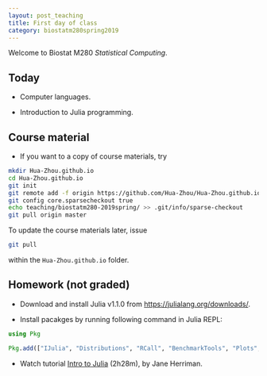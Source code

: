 ```yaml
---
layout: post_teaching
title: First day of class
category: biostatm280spring2019
---
```


Welcome to Biostat M280 *Statistical Computing*.

## Today

* Computer languages.

* Introduction to Julia programming.

## Course material

* If you want to a copy of course materials, try
 
```bash
mkdir Hua-Zhou.github.io
cd Hua-Zhou.github.io
git init
git remote add -f origin https://github.com/Hua-Zhou/Hua-Zhou.github.io.git
git config core.sparsecheckout true
echo teaching/biostatm280-2019spring/ >> .git/info/sparse-checkout
git pull origin master
```
To update the course materials later, issue

```bash
git pull
```
within the `Hua-Zhou.github.io` folder.

## Homework (not graded)

* Download and install Julia v1.1.0 from <https://julialang.org/downloads/>.

* Install pacakges by running following command in Julia REPL:   
 
```julia
using Pkg

Pkg.add(["IJulia", "Distributions", "RCall", "BenchmarkTools", "Plots", "PyPlot", "Gadfly", "Plotly", "GR", "StatsPlots"])
```

* Watch tutorial [Intro to Julia](https://www.youtube.com/watch?v=8h8rQyEpiZA&t) (2h28m), by Jane Herriman.

